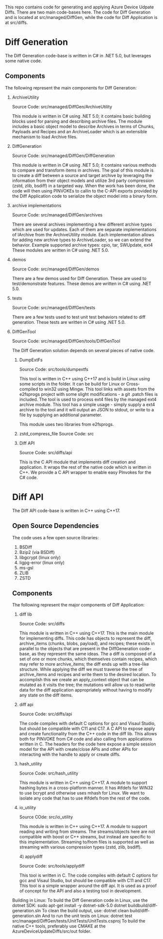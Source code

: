 This repo contains code for generating and applying Azure Device Udpate Diffs.
There are two main code-bases here. The code for Diff Generation and is located 
at src/managed/DiffGen, while the code for Diff Application is at src/diffs.

<h1>Diff Generation</h1>

The Diff Generation code-base is written in C# in .NET 5.0, but leverages some native code.

<h2>Components</h2>

The following represent the main components for Diff Generation:
<ol>
    <li>ArchiveUtility
        <p>Source Code: src/managed/DiffGen/ArchiveUtility</p>
        <p>This module is written in C# using .NET 5.0; it contains basic building blocks used for parsing and 
        describing archive files. The module includes a basic object model to describe Archives in terms of 
        Chunks, Payloads and Recipes and an ArchiveLoader which is an extensible mechanism to load Archive files.</p>
    </li>
    <li>DiffGeneration
        <p>Source Code: src/managed/DiffGen/DiffGeneration</p>
        <p>This module is written in C# using .NET 5.0; it contains various methods to compare and transform items
        in archives. The goal of this module is to create a diff between a source and target archive by leveraging
        the information from their object models and utilize 3rd party compression (zstd, zlib, bsdiff) in a targeted
        way. When the work has been done, the code will then using PINVOKEs to callin to the C-API exports provided
        by the Diff Application code to serialize the object model into a binary form.</p>
    </li>    
    <li>archive implementations
        <p>Source Code: src/managed/DiffGen/archives</p>
        <p>There are several archives implementing a few different archive types which are used for updates. Each of them 
        are separate implementations of IArchive from the ArchiveUtility module. Each implementation allows for adding
        new archive types to ArchiveLoader, so we can extend the behavior.
        Example supported archive types: cpio, tar, SWUpdate, ext4
        These modules are written in C# using .NET 5.0.</p>
    </li>
    <li>demos
        <p>Source Code: src/managed/DiffGen/demos</p>
        <p>There are a few demos used for Diff Generation. These are used to test/demonstrate features.
        These demos are written in C# using .NET 5.0.
        </p>
    </li>
    <li>tests
        <p>Source Code: src/managed/DiffGen/tests</p>
        <p>There are a few tests used to test unit test behaviors related to diff generation.
        These tests are written in C# using .NET 5.0.</p>
    </li>
    <li>DiffGenTool
        <p>Source Code: src/managed/DiffGen/tools/DiffGenTool</p>
        <p>
        </p>
    </li>
The Diff Generation solution depends on several pieces of native code.
<ol>
    <li> DumpExtFs
        <p>Source Code: src/tools/dumpextfs</p>
        <p>This tool is written in C++ using C++17 and is build in Linux using some scripts in the folder.
        It can be build for Linux or Cross-compiled to win32 using Mingw.        
        This tool links with assets from the e2fsprogs project with some slight modifications - a git .patch files
        is included.
        The tool is used to process ext4 files by the managed ext4 archive module. This tool has a simple usage - 
        simply supply a ext4 archive to the tool and it will output an JSON to stdout, or write to a file by supplying
        an additional parameter.
        </p>
        <p>
        This module uses two libraries from e2fsprogs.
        </p>
    </li>
    <li> zstd_compress_file
        Source Code: src
        <p>
        </p>
    </li>
    <li> Diff API
        <p>Source Code: src/diffs/api</p>
        <p>This is the C API module that implements diff creation and application.
        It wraps the rest of the native code which is written in C++. We provide a C API wrapper to enable easy PInvokes for the C# code.
        </p>
    </li>
</ol>

<h1>Diff API</h1>
The Diff API code-base is written in C++ using C++17. 

<h2>Open Source Dependencies</h2>
The code uses a few open source libraries:
<ol>
<li>BSDiff</li>
<li>Bzip2 (via BSDiff)</li>
<li>libgcrypt (linux only)</li>
<li>ligpg-error (linux only)</li>
<li>ms-gsl</li>
<li>ZLIB</li>
<li>ZSTD</li>
</ol>

<h2>Components</h2>
The following represent the major components of Diff Application:
<ol>
    <li>diff lib
        <p>Source Code: src/diffs</p>
        <p>This module is written in C++ using C++17.
        This is the main module for implementing diffs. This code has objects to represent the diff,
        archive_items (chunks, blobs, payload), and recipes; these exists in parallel to the objects that 
        are present in the DiffGeneration code-base, as they represent the same ideas. The a diff is composed of
        a set of one or more chunks, which themselves contain recipes, which may refer to more archive_items; the diff
        ends up with a tree-like structure.
        While applying the diff we must traverse the tree of archive_items and recipes and write them to the 
        desired location. To accomplish this we create an apply_context object that can be mutated as it visits the
        tree; the mutations will allow us to read/write data for the diff application appropriately without having to 
        modify any state on the diff items.
        </p>
    </li>
    <li>diff api
        <p>Source Code: src/diffs/api</p>
        <p>The code compiles with default C options for gcc and Visaul Studio, but should be compatible with C11 and C17.
        A C API to expose apply and create functionality from the C++ code in the diff lib. This allows both for
        PINVOKE from C# code and also calling from applications written in C.
        The headers for the code here expose a simple session model for the API with create/close APIs and
        other APIs for interacting with the handle to apply or create diffs.</P>
    </li>    
    <li>hash_utility
        <p>Source Code: src/hash_utility</p>
        <p>This module is written in C++ using C++17.
        A module to support hashing bytes in a cross-platform manner. It has #ifdefs for WIN32 to use bcrypt and otherwise
        uses mhash for Linux. We want to isolate any code that has to use #ifdefs from the rest of the code.</p>
    </li>
    <li>io_utility
        <p>Source COde: src/io_utility</p>
        <p>This module is written in C++ using C++17.
        A module to support reading and writing from streams. The streams/objects here are not compatible with boost or C++ streams, but instead are specific to this implementation. Streaming to/from files is supported as well as streaming with various compression types (zstd, zlib, bsdiff).
        </p>
    </li>
    4) applydiff
        <p>Source Code: src/tools/applydiff</p>
        <p>This tool is written in C. The code compiles with default C options for gcc and Visaul Studio, but should be compatible with C11 and C17.
        This tool is a simple wrapper around the diff api. It is used as a proof of concept for the API and
        also a testing tool in development.</p>
</ol>

Building in Linux:
    To build the Diff Generation code in Linux, use the dotnet SDK:
        sudo apt-get install -y dotnet-sdk-5.0
        dotnet buildbuild/diff-generation.sln
    To clean the build output, use:
        dotnet clean build/diff-generation.sln
    And to run the unit tests on Linux:
        dotnet test src/managed/DiffGen/tests/UnitTests/UnitTests.csproj
    To build the native C++ tools, preferably use CMAKE at the AzureDeviceUpdateDiffs/src/out folder.
